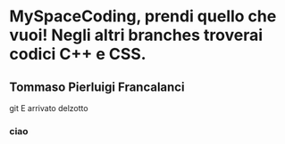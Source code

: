 # MySpaceCoding, prendi quello che vuoi! Negli altri branches troverai codici C++ e CSS.
## Tommaso Pierluigi Francalanci
git
E arrivato delzotto
### ciao 